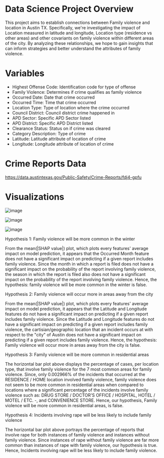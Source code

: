 # Data Science Project Overview
This project aims to establish connections between Family violence and location in Austin TX. Specifically, we're investigating the impact of Location measured in latitude and longitude, Location type (residence vs other areas) and other covariants on family violence within different areas of the city. By analyzing these relationships, we hope to gain insights that can inform strategies and better understand the attributes of family violence.

# Variables
- Highest Offense Code: Identification code for type of offense
- Family Violence: Determines if crime qualifies as family violence
- Occurred Date: Date that crime occurred
- Occurred Time: Time that crime occurred
- Location Type: Type of location where the crime occurred
- Council District: Council district crime happened in
- APD Sector: Specific APD Sector listed
- APD District: Specific APD District listed
- Clearance Status: Status on if crime was cleared
- Category Description: Type of crime
- Latitude: Latitude attribute of location of crime
- Longitude: Longitude attribute of location of crime

# Crime Reports Data
https://data.austintexas.gov/Public-Safety/Crime-Reports/fdj4-gpfu 




# Visualizations

![image](https://github.com/awilensky32/DS_Project/assets/54001698/9cf66c83-4ef1-4680-8f34-72af16c83a76)

![image](https://github.com/awilensky32/DS_Project/assets/54001698/3a0b8373-9b1d-4bed-b38c-6653cae69c8d)

![image](https://github.com/awilensky32/DS_Project/assets/54001698/cc88d54f-73f7-4a7c-b470-ca71bcd0e9f6)


Hypothesis 1: Family violence will be more common in the winter

From the mean(|SHAP value|) plot, which plots every features' average impact on model prediction, it appears that the Occurred Month feature does not have a significant impact on predicting if a given report includes family violence. Since the month in which a report is filed does not have a significant impact on the probability of the report involving family violence, the season in which the report is filed also does not have a significant impact on the probability of the report involving family violence. Hence, the hypothesis: family violence will be more common in the winter is false.

Hypothesis 2: Family violence will occur more in areas away from the city

From the mean(|SHAP value|) plot, which plots every features' average impact on model prediction, it appears that the Latitude and Longitude features do not have a significant impact on predicting if a given report includes family violence. Since the Latitude and Longitude features do not have a significant impact on predicting if a given report includes family violence, the cartisian/geographic location that an incident occurs at with respect to the "city" of Austin does not have a significant impact on predicting if a given report includes family violence. Hence, the hypothesis: Family violence will occur more in areas away from the city is false.

Hypothesis 3: Family violence will be more common in residential areas

The horizontal bar plot above displays the percentage of cases, per location type, that involve family violence for the 7 most common areas for family violence. Since, only 0.002966% of the incidents that occurred at the RESIDENCE / HOME location involved family violence, family violence does not seem to be more common in residential areas when compared to locations where a significant percentage of the incidents involve family violence such as: DRUG STORE / DOCTOR'S OFFICE / HOSPITAL, HOTEL / MOTEL / ETC. -, and CONVENIENCE STORE. Hence, our hypothesis, Family violence will be more common in residential areas, is false.

Hypothesis 4: Incidents involving rape will be less likely to include family violence

The horizontal bar plot above portrays the percentage of reports that involve rape for both instances of family violence and instances without family violence. Since instances of rape without family violence are far more common than instances of rape with family violence, our hypothesis is true. Hence, Incidents involving rape will be less likely to include family violence.
